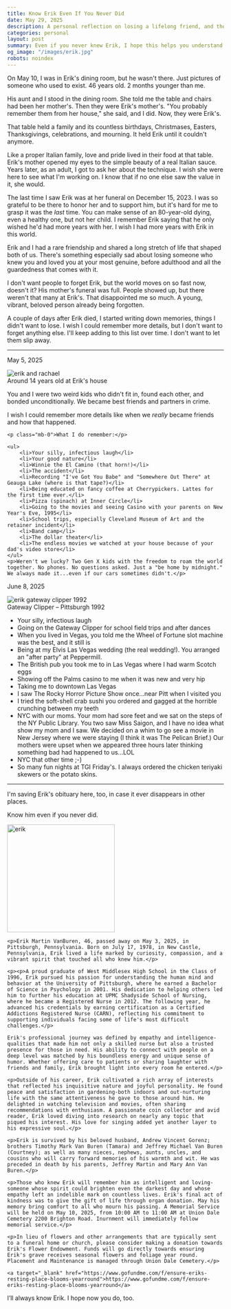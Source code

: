 ```yaml
---
title: Know Erik Even If You Never Did
date: May 29, 2025
description: A personal reflection on losing a lifelong friend, and the quiet act of remembering through story, memory, and love that does not fade.
categories: personal
layout: post
summary: Even if you never knew Erik, I hope this helps you understand who he was and why I still carry him with me.
og_image: "/images/erik.jpg"
robots: noindex
---
```


On May 10, I was in Erik's dining room, but he wasn't there. Just pictures of someone who used to exist. 46 years old. 2 months younger than me.

His aunt and I stood in the dining room. She told me the table and chairs had been her mother's. Then they were Erik's mother's. "You probably remember them from her house," she said, and I did. Now, they were Erik's.

That table held a family and its countless birthdays, Christmases, Easters, Thanksgivings, celebrations, and mourning. It held Erik until it couldn't anymore.

Like a proper Italian family, love and pride lived in their food at that table. Erik's mother opened my eyes to the simple beauty of a real Italian sauce. Years later, as an adult, I got to ask her about the technique. I wish she were here to see what I'm working on. I know that if no one else saw the value in it, she would.

The last time I saw Erik was at her funeral on December 15, 2023. I was so grateful to be there to honor her and to support him, but it's hard for me to grasp it was the _last_ time. You can make sense of an 80-year-old dying, even a healthy one, but not her child. I remember Erik saying that he only wished he'd had more years with her. I wish I had more years with Erik in this world.

Erik and I had a rare friendship and shared a long stretch of life that shaped both of us. There's something especially sad about losing someone who knew you and loved you at your most genuine, before adulthood and all the guardedness that comes with it.

I don't want people to forget Erik, but the world moves on so fast now, doesn't it? His mother's funeral was full. People showed up, but there weren't that many at Erik's. That disappointed me so much. A young, vibrant, beloved person already being forgotten.

A couple of days after Erik died, I started writing down memories, things I didn't want to lose. I wish I could remember more details, but I don't want to forget anything else. I'll keep adding to this list over time. I don't want to let them slip away.

---

<div class="bg-[#fff7eb] border-2 border-[#f7d6ad] px-5 py-0 mb-8 rounded-md shadow-sm mt-5">
	<p class=" text-3xl mb-2 alt_font mt-2">May 5, 2025</p>

<img src="/images/erik-rachael.jpg" alt="erik and rachael" />
<div class="text-center text-xl mb-4 mt-1 alt_font">Around 14 years old at Erik's house</div>

<div class="text-[#a06b28] text-xs leading-loose">
	<p>You and I were two weird kids who didn't fit in, found each other, and bonded unconditionally. We became best friends and partners in crime.</p>
	<p>I wish I could remember more details like when we <i>really</i> became friends and how that happened.</p>

	<p class="mb-0">What I do remember:</p>

	<ul>
		<li>Your silly, infectious laugh</li>
		<li>Your good nature</li>
		<li>Winnie the El Camino (that horn!)</li>
		<li>The accident</li>
		<li>Recording "I've Got You Babe" and "Somewhere Out There" at Geauga Lake (where is that tape?)</li>
		<li>Being educated on fancy coffee at Cherrypickers. Lattes for the first time ever.</li>
		<li>Pizza (spinach) at Inner Circle</li>
		<li>Going to the movies and seeing Casino with your parents on New Year's Eve, 1995</li>
		<li>School trips, especially Cleveland Museum of Art and the retainer incident</li>
		<li>Band camp</li>
		<li>The dollar theater</li>
		<li>The endless movies we watched at your house because of your dad's video store</li>
	</ul>
	<p>Weren't we lucky? Two Gen X kids with the freedom to roam the world together. No phones. No questions asked. Just a "be home by midnight." We always made it...even if our cars sometimes didn't.</p>

</div>
</div>

<div class="bg-[#fff7eb] border-2 border-[#f7d6ad] px-5 py-0 mb-8 rounded-md shadow-sm mt-5">
	<p class=" text-3xl mb-2 alt_font mt-2">June 8, 2025</p>
	<img src="/images/erik-1992-gateway-clipper.jpg" alt="erik gateway clipper 1992" />
	<div class="text-center text-xl mb-4 mt-1 alt_font">Gateway Clipper – Pittsburgh 1992</div>

<div class="text-[#a06b28] text-xs leading-loose">
	<ul>
		<li>Your silly, infectious laugh</li>
		<li>Going on the Gateway Clipper for school field trips and after dances</li>
		<li>When you lived in Vegas, you told me the Wheel of Fortune slot machine was the best, and it still is</li>
		<li>Being at my Elvis Las Vegas wedding (the real wedding!). You arranged an "after party" at Peppermill.</li>
		<li>The British pub you took me to in Las Vegas where I had warm Scotch eggs</li>
		<li>Showing off the Palms casino to me when it was new and very hip</li>
		<li>Taking me to downtown Las Vegas</li>
		<li>I saw The Rocky Horror Picture Show once...near Pitt when I visited you</li>
		<li>I tried the soft-shell crab sushi you ordered and gagged at the horrible crunching between my teeth</li>
		<li>NYC with our moms. Your mom had sore feet and we sat on the steps of the NY Public Library. You two saw Miss Saigon, and I have no idea what show my mom and I saw. We decided on a whim to go see a movie in New Jersey where we were staying (I think it was The Pelican Brief.) Our mothers were upset when we appeared three hours later thinking something bad had happened to us...LOL</li>
		<li>NYC that other time ;-)</li>
		<li>So many fun nights at TGI Friday's. I always ordered the chicken teriyaki skewers or the potato skins.</li>
	</ul>

</div>
</div>

<div class="mb-4">
<hr>
</div>




I'm saving Erik's obituary here, too, in case it ever disappears in other places.

Know him even if you never did.

<div class="bg-gray-100 text-xs p-4 rounded-md leading-loose mb-2">
	<img src="/images/erik.jpg" width="250" alt="erik" class="md:float-left md:pr-3 my-0 mx-auto pb-3" />

	<p>Erik Martin VanBuren, 46, passed away on May 3, 2025, in Pittsburgh, Pennsylvania. Born on July 17, 1978, in New Castle, Pennsylvania, Erik lived a life marked by curiosity, compassion, and a vibrant spirit that touched all who knew him.</p>

	<p><p>A proud graduate of West Middlesex High School in the Class of 1996, Erik pursued his passion for understanding the human mind and behavior at the University of Pittsburgh, where he earned a Bachelor of Science in Psychology in 2001. His dedication to helping others led him to further his education at UPMC Shadyside School of Nursing, where he became a Registered Nurse in 2012. The following year, he advanced his credentials by earning certification as a Certified Addictions Registered Nurse (CARN), reflecting his commitment to supporting individuals facing some of life's most difficult challenges.</p>

	Erik's professional journey was defined by empathy and intelligence-qualities that made him not only a skilled nurse but also a trusted presence for those in need. His ability to connect with people on a deep level was matched by his boundless energy and unique sense of humor. Whether offering care to patients or sharing laughter with friends and family, Erik brought light into every room he entered.</p>

	<p>Outside of his career, Erik cultivated a rich array of interests that reflected his inquisitive nature and joyful personality. He found peace and satisfaction in gardening-both indoors and out-nurturing life with the same attentiveness he gave to those around him. He delighted in watching television and movies, often sharing recommendations with enthusiasm. A passionate coin collector and avid reader, Erik loved diving into research on nearly any topic that piqued his interest. His love for singing added yet another layer to his expressive soul.</p>

	<p>Erik is survived by his beloved husband, Andrew Vincent Gorenz; brothers Timothy Mark Van Buren (Tamara) and Jeffrey Michael Van Buren (Courtney); as well as many nieces, nephews, aunts, uncles, and cousins who will carry forward memories of his warmth and wit. He was preceded in death by his parents, Jeffrey Martin and Mary Ann Van Buren.</p>

	<p>Those who knew Erik will remember him as intelligent and loving-someone whose spirit could brighten even the darkest day and whose empathy left an indelible mark on countless lives. Erik's final act of kindness was to give the gift of life through organ donation. May his memory bring comfort to all who mourn his passing. A Memorial Service will be held on May 10, 2025, from 10:00 AM to 11:00 AM at Union Dale Cemetery 2200 Brighton Road. Inurnment will immediately follow memorial service.</p>

	<p>In lieu of flowers and other arrangements that are typically sent to a funeral home or church, please consider making a donation towards Erik's Flower Endowment. Funds will go directly towards ensuring Erik's grave receives seasonal flowers and foliage year round. Placement and Maintenance is managed through Union Dale Cemetery.</p>

	<a target="_blank" href="https://www.gofundme.com/f/ensure-eriks-resting-place-blooms-yearround">https://www.gofundme.com/f/ensure-eriks-resting-place-blooms-yearround</a>

</div>

I’ll always know Erik. I hope now you do, too.
